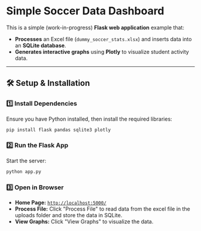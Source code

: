 # **Simple Soccer Data Dashboard**

This is a simple (work-in-progress) **Flask web application** example that:
- **Processes** an Excel file (`dummy_soccer_stats.xlsx`) and inserts data into an **SQLite database**.
- **Generates interactive graphs** using **Plotly** to visualize student activity data.

---

## **🛠 Setup & Installation**
### **1️⃣ Install Dependencies**
Ensure you have Python installed, then install the required libraries:
```bash
pip install flask pandas sqlite3 plotly
```

### **2️⃣ Run the Flask App**
Start the server:
```bash
python app.py
```

### **3️⃣ Open in Browser**
- **Home Page:** [`http://localhost:5000/`](http://localhost:5000/)
- **Process File:** Click "Process File" to read data from the excel file in the uploads folder and store the data in SQLite.
- **View Graphs:** Click "View Graphs" to visualize the data.
